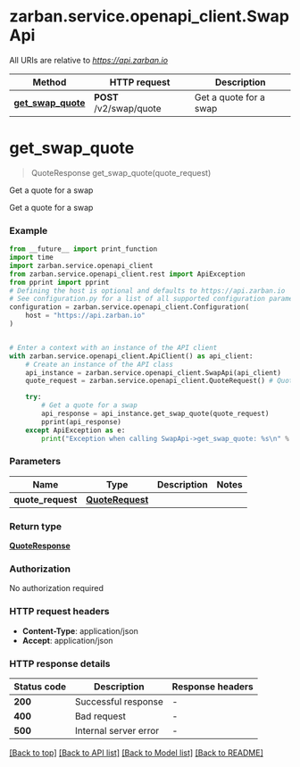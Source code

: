 # zarban.service.openapi_client.SwapApi

All URIs are relative to *https://api.zarban.io*

Method | HTTP request | Description
------------- | ------------- | -------------
[**get_swap_quote**](SwapApi.md#get_swap_quote) | **POST** /v2/swap/quote | Get a quote for a swap


# **get_swap_quote**
> QuoteResponse get_swap_quote(quote_request)

Get a quote for a swap

Get a quote for a swap

### Example

```python
from __future__ import print_function
import time
import zarban.service.openapi_client
from zarban.service.openapi_client.rest import ApiException
from pprint import pprint
# Defining the host is optional and defaults to https://api.zarban.io
# See configuration.py for a list of all supported configuration parameters.
configuration = zarban.service.openapi_client.Configuration(
    host = "https://api.zarban.io"
)


# Enter a context with an instance of the API client
with zarban.service.openapi_client.ApiClient() as api_client:
    # Create an instance of the API class
    api_instance = zarban.service.openapi_client.SwapApi(api_client)
    quote_request = zarban.service.openapi_client.QuoteRequest() # QuoteRequest | 

    try:
        # Get a quote for a swap
        api_response = api_instance.get_swap_quote(quote_request)
        pprint(api_response)
    except ApiException as e:
        print("Exception when calling SwapApi->get_swap_quote: %s\n" % e)
```

### Parameters

Name | Type | Description  | Notes
------------- | ------------- | ------------- | -------------
 **quote_request** | [**QuoteRequest**](QuoteRequest.md)|  | 

### Return type

[**QuoteResponse**](QuoteResponse.md)

### Authorization

No authorization required

### HTTP request headers

 - **Content-Type**: application/json
 - **Accept**: application/json

### HTTP response details
| Status code | Description | Response headers |
|-------------|-------------|------------------|
**200** | Successful response |  -  |
**400** | Bad request |  -  |
**500** | Internal server error |  -  |

[[Back to top]](#) [[Back to API list]](../README.md#documentation-for-api-endpoints) [[Back to Model list]](../README.md#documentation-for-models) [[Back to README]](../README.md)

